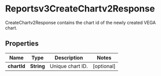 

# Reportsv3CreateChartv2Response

CreateChartv2Response contains the chart id of the newly created VEGA chart.

## Properties

| Name | Type | Description | Notes |
|------------ | ------------- | ------------- | -------------|
|**chartId** | **String** | Unique chart ID. |  [optional] |



